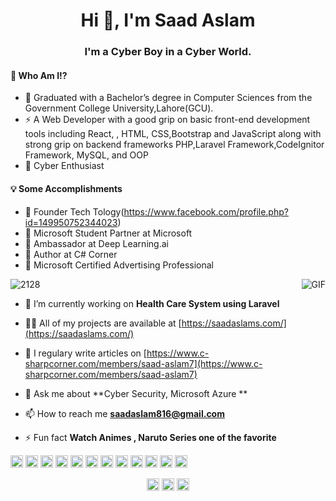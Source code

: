 <h1 align="center">Hi 👋, I'm Saad Aslam</h1>
<h3 align="center">I'm a Cyber Boy in a Cyber World.</h3>

#### 🤔 Who Am I!?

- 🏫 Graduated with a Bachelor’s degree in Computer Sciences from the Government College University,Lahore(GCU).
- ⚡️ A Web Developer with a good grip on basic front-end development tools including React, , HTML, CSS,Bootstrap and JavaScript along with strong grip on backend frameworks PHP,Laravel Framework,CodeIgnitor Framework, MySQL, and OOP
- 🚀 Cyber Enthusiast

#### 💡 Some Accomplishments

- 🎯 Founder Tech Tology(https://www.facebook.com/profile.php?id=149950752344023)
- 🙌 Microsoft Student Partner at Microsoft
- 🙌 Ambassador at Deep Learning.ai
- 🙌 Author at C# Corner
- 🙌 Microsoft Certified Advertising Professional

<img src="https://media.giphy.com/media/BemKqR9RDK4V2/giphy.gif" alt="GIF" align="right">
 
<p align="left"> <img src="https://komarev.com/ghpvc/?username=2128" alt="2128" /> </p>


- 🔭 I’m currently working on **Health Care System using Laravel**

- 👨‍💻 All of my projects are available at [https://saadaslams.com/](https://saadaslams.com/)

- 📝 I regulary write articles on [https://www.c-sharpcorner.com/members/saad-aslam7](https://www.c-sharpcorner.com/members/saad-aslam7)

- 💬 Ask me about **Cyber Security, Microsoft Azure **

- 📫 How to reach me **saadaslam816@gmail.com**

- ⚡ Fun fact **Watch Animes , Naruto Series one of the favorite**

<p align="left"><img src="https://konpa.github.io/devicon/devicon.git/icons/vuejs/vuejs-original-wordmark.svg" alt="vuejs" width="20" height="20"/> <img src="https://konpa.github.io/devicon/devicon.git/icons/react/react-original-wordmark.svg" alt="react" width="20" height="20"/> <img src="https://konpa.github.io/devicon/devicon.git/icons/c/c-original.svg" alt="c" width="20" height="20"/> <img src="https://konpa.github.io/devicon/devicon.git/icons/cplusplus/cplusplus-original.svg" alt="cplusplus" width="20" height="20"/> <img src="https://konpa.github.io/devicon/devicon.git/icons/css3/css3-original-wordmark.svg" alt="css3" width="20" height="20"/> <img src="https://konpa.github.io/devicon/devicon.git/icons/java/java-original-wordmark.svg" alt="java" width="20" height="20"/> <img src="https://konpa.github.io/devicon/devicon.git/icons/javascript/javascript-original.svg" alt="javascript" width="20" height="20"/> <img src="https://konpa.github.io/devicon/devicon.git/icons/laravel/laravel-plain-wordmark.svg" alt="laravel" width="20" height="20"/> <img src="https://konpa.github.io/devicon/devicon.git/icons/mysql/mysql-original-wordmark.svg" alt="mysql" width="20" height="20"/> <img src="https://konpa.github.io/devicon/devicon.git/icons/php/php-original.svg" alt="php" width="20" height="20"/> <img src="https://konpa.github.io/devicon/devicon.git/icons/python/python-original-wordmark.svg" alt="python" width="20" height="20"/> <img src="https://konpa.github.io/devicon/devicon.git/icons/oracle/oracle-original.svg" alt="oracle" width="20" height="20"/></p><p align="center">
<a href="https://linkedin.com/in/saad-aslam-a83889152" target="blank"><img align="center" src="https://cdn.jsdelivr.net/npm/simple-icons@3.0.1/icons/linkedin.svg" alt="saad-aslam-a83889152" height="20" width="20" /></a>
<a href="https://fb.com/saad.aslam.7355" target="blank"><img align="center" src="https://cdn.jsdelivr.net/npm/simple-icons@3.0.1/icons/facebook.svg" alt="saad.aslam.7355" height="20" width="20" /></a>
<a href="https://instagram.com/saad.aslam43" target="blank"><img align="center" src="https://cdn.jsdelivr.net/npm/simple-icons@3.0.1/icons/instagram.svg" alt="saad.aslam43" height="20" width="20" /></a>
</p>
